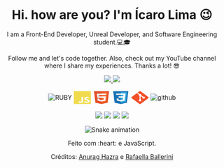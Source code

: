 
<div>
  
  <h1 align="center">
    Hi. how are you? I'm Ícaro Lima 😉
  </h1>
  
  <p align="center">
    I am a Front-End Developer, Unreal Developer, and Software Engineering student.💻🎓
  </p>
  
  <p align="center">
    Follow me and let's code together. Also, check out my YouTube channel where I share my experiences. Thanks a lot! 😎
  </p>
  
</div>

<div align="center">
  <a href="https://github.com/IcaroLimaBatista">
    <img height="150em" src="https://github-readme-stats.vercel.app/api?username=IcaroLimaBatista&count_private=true&include_all_commits=true&show_icons=true&theme=dracula&hide_border=false&show_owner=true"/>
    <img height="150em" src="https://github-readme-stats.vercel.app/api/top-langs/?username=IcaroLimaBatista&theme=dracula&hide_border=false&&layout=compact"/>
  </a>
</div>

<div align="center" valign="top"><br>
  <img align="center" alt="RUBY" height="30" width="40" src="https://upload.wikimedia.org/wikipedia/commons/thumb/7/73/Ruby_logo.svg/1200px-Ruby_logo.svg.png">
  <img align="center" alt="Js" height="30" width="40" src="https://raw.githubusercontent.com/devicons/devicon/master/icons/javascript/javascript-plain.svg">
  <img align="center" alt="HTML" height="30" width="40" src="https://raw.githubusercontent.com/devicons/devicon/master/icons/html5/html5-original.svg">
  <img align="center" alt="CSS" height="30" width="40" src="https://raw.githubusercontent.com/devicons/devicon/master/icons/css3/css3-original.svg">
  <img align="center" alt="git" height="30" width="40" src="https://raw.githubusercontent.com/devicons/devicon/master/icons/git/git-original.svg">
  <img align="center" alt="github" height="35" width="35" src="https://cdn-icons-png.flaticon.com/512/25/25231.png">
</div><br>

<div align="center">
  <a href="https://www.youtube.com/channel/UCJJ-cljna4-He0o55PJrWVQ" target="_blank"><img src="https://img.shields.io/badge/-Youtube-%23E4405F?style=for-the-badge&logo=instagram&logoColor=white" target="_blank"></a>
  <a href="https://www.instagram.com/icaro_lb/" target="_blank"><img src="https://img.shields.io/badge/-Instagram-%23E4405F?style=for-the-badge&logo=instagram&logoColor=white" target="_blank"></a>
  <a href="https://www.linkedin.com/in/%C3%ADcaro-lima-361aa1188/" target="_blank"><img src="https://img.shields.io/badge/-LinkedIn-%230077B5?style=for-the-badge&logo=linkedin&logoColor=white" target="_blank"></a> 
  <a href="mailto:devicaro2501@gmail.com"><img src="https://img.shields.io/badge/-Gmail-%23333?style=for-the-badge&logo=gmail&logoColor=white" target="_blank"></a>
</div>

<div align="center">

  ![Snake animation](https://github.com/danielbped/danielbped/blob/output/github-contribution-grid-snake.svg)
  
</div>

<div align="center">
  <p>Feito com :heart: e JavaScript.</p>
  <p>Créditos: <a href="https://github.com/anuraghazra/github-readme-stats">Anurag Hazra</a> e <a href="https://github.com/rafaballerini">Rafaella Ballerini</a></p>
</div>
